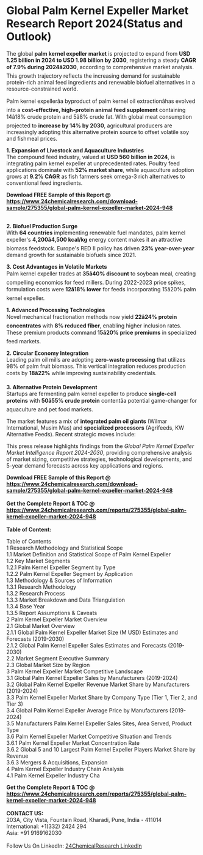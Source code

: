 <h1>Global Palm Kernel Expeller Market Research Report 2024(Status and Outlook)</h1><p>The global <strong>palm kernel expeller market</strong> is projected to expand from <strong>USD 1.25 billion in 2024 to USD 1.98 billion by 2030</strong>, registering a steady <strong>CAGR of 7.9% during 2024â2030</strong>, according to comprehensive market analysis. This growth trajectory reflects the increasing demand for sustainable protein-rich animal feed ingredients and renewable biofuel alternatives in a resource-constrained world.</p><p>Palm kernel expellerâa byproduct of palm kernel oil extractionâhas evolved into a <strong>cost-effective, high-protein animal feed supplement</strong> containing 14â18% crude protein and 5â8% crude fat. With global meat consumption projected to <strong>increase by 14% by 2030</strong>, agricultural producers are increasingly adopting this alternative protein source to offset volatile soy and fishmeal prices.</p><p><strong>1. Expansion of Livestock and Aquaculture Industries</strong><br>
The compound feed industry, valued at <strong>USD 560 billion in 2024</strong>, is integrating palm kernel expeller at unprecedented rates. Poultry feed applications dominate with <strong>52% market share</strong>, while aquaculture adoption grows at <strong>9.2% CAGR</strong> as fish farmers seek omega-3 rich alternatives to conventional feed ingredients.</p><div><b>Download FREE Sample of this Report @ 
            <a href="https://www.24chemicalresearch.com/download-sample/275355/global-palm-kernel-expeller-market-2024-948">
            https://www.24chemicalresearch.com/download-sample/275355/global-palm-kernel-expeller-market-2024-948</a></b></div><br><p><strong>2. Biofuel Production Surge</strong><br>
With <strong>64 countries</strong> implementing renewable fuel mandates, palm kernel expeller's <strong>4,200â4,500 kcal/kg</strong> energy content makes it an attractive biomass feedstock. Europe's RED II policy has driven <strong>23% year-over-year</strong> demand growth for sustainable biofuels since 2021.</p><p><strong>3. Cost Advantages in Volatile Markets</strong><br>
Palm kernel expeller trades at <strong>35â40% discount</strong> to soybean meal, creating compelling economics for feed millers. During 2022-2023 price spikes, formulation costs were <strong>12â18% lower</strong> for feeds incorporating 15â20% palm kernel expeller.</p><p><strong>1. Advanced Processing Technologies</strong><br>
Novel mechanical fractionation methods now yield <strong>22â24% protein concentrates</strong> with <strong>8% reduced fiber</strong>, enabling higher inclusion rates. These premium products command <strong>15â20% price premiums</strong> in specialized feed markets.</p><p><strong>2. Circular Economy Integration</strong><br>
Leading palm oil mills are adopting <strong>zero-waste processing</strong> that utilizes 98% of palm fruit biomass. This vertical integration reduces production costs by <strong>18â22%</strong> while improving sustainability credentials.</p><p><strong>3. Alternative Protein Development</strong><br>
Startups are fermenting palm kernel expeller to produce <strong>single-cell proteins</strong> with <strong>50â55% crude protein</strong> contentâa potential game-changer for aquaculture and pet food markets.</p><p>The market features a mix of <strong>integrated palm oil giants</strong> (Wilmar International, Musim Mas) and <strong>specialized processors</strong> (Agrifeeds, KW Alternative Feeds). Recent strategic moves include:</p><p>This press release highlights findings from the <em>Global Palm Kernel Expeller Market Intelligence Report 2024-2030</em>, providing comprehensive analysis of market sizing, competitive strategies, technological developments, and 5-year demand forecasts across key applications and regions.</p><div><b>Download FREE Sample of this Report @ 
            <a href="https://www.24chemicalresearch.com/download-sample/275355/global-palm-kernel-expeller-market-2024-948">
            https://www.24chemicalresearch.com/download-sample/275355/global-palm-kernel-expeller-market-2024-948</a></b></div><br><div><b>Get the Complete Report & TOC @ 
            <a href="https://www.24chemicalresearch.com/reports/275355/global-palm-kernel-expeller-market-2024-948">
            https://www.24chemicalresearch.com/reports/275355/global-palm-kernel-expeller-market-2024-948</a></b></div><br>
            <b>Table of Content:</b><p>Table of Contents<br />
1 Research Methodology and Statistical Scope<br />
1.1 Market Definition and Statistical Scope of Palm Kernel Expeller<br />
1.2 Key Market Segments<br />
1.2.1 Palm Kernel Expeller Segment by Type<br />
1.2.2 Palm Kernel Expeller Segment by Application<br />
1.3 Methodology & Sources of Information<br />
1.3.1 Research Methodology<br />
1.3.2 Research Process<br />
1.3.3 Market Breakdown and Data Triangulation<br />
1.3.4 Base Year<br />
1.3.5 Report Assumptions & Caveats<br />
2 Palm Kernel Expeller Market Overview<br />
2.1 Global Market Overview<br />
2.1.1 Global Palm Kernel Expeller Market Size (M USD) Estimates and Forecasts (2019-2030)<br />
2.1.2 Global Palm Kernel Expeller Sales Estimates and Forecasts (2019-2030)<br />
2.2 Market Segment Executive Summary<br />
2.3 Global Market Size by Region<br />
3 Palm Kernel Expeller Market Competitive Landscape<br />
3.1 Global Palm Kernel Expeller Sales by Manufacturers (2019-2024)<br />
3.2 Global Palm Kernel Expeller Revenue Market Share by Manufacturers (2019-2024)<br />
3.3 Palm Kernel Expeller Market Share by Company Type (Tier 1, Tier 2, and Tier 3)<br />
3.4 Global Palm Kernel Expeller Average Price by Manufacturers (2019-2024)<br />
3.5 Manufacturers Palm Kernel Expeller Sales Sites, Area Served, Product Type<br />
3.6 Palm Kernel Expeller Market Competitive Situation and Trends<br />
3.6.1 Palm Kernel Expeller Market Concentration Rate<br />
3.6.2 Global 5 and 10 Largest Palm Kernel Expeller Players Market Share by Revenue<br />
3.6.3 Mergers & Acquisitions, Expansion<br />
4 Palm Kernel Expeller Industry Chain Analysis<br />
4.1 Palm Kernel Expeller Industry Cha</p><div><b>Get the Complete Report & TOC @ 
            <a href="https://www.24chemicalresearch.com/reports/275355/global-palm-kernel-expeller-market-2024-948">
            https://www.24chemicalresearch.com/reports/275355/global-palm-kernel-expeller-market-2024-948</a></b></div><br><b>CONTACT US:</b><br>
            203A, City Vista, Fountain Road, Kharadi, Pune, India - 411014<br>
            International: +1(332) 2424 294<br>
            Asia: +91 9169162030 <br><br>
            Follow Us On LinkedIn: <a href="https://www.linkedin.com/company/24chemicalresearch/">24ChemicalResearch LinkedIn</a>